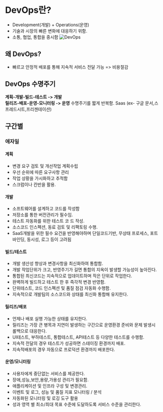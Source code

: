 # DevOps란?
- Development(개발) + Operations(운영)
- 기술과 시장의 빠른 변화에 대응하기 위함.
- 소통, 협업, 통합을 중시함
![DevOps](https://user-images.githubusercontent.com/64389378/113653970-cad1a400-96d1-11eb-91d0-49768b13fe88.png)

## 왜 DevOps?
- 빠르고 안정적 배포를 통해 지속적 서비스 전달 가능 => 비용절감

## DevOps 수명주기
__계획-개발-빌드-테스트 -> 개발__  
__릴리즈-배포-운영-모니터링 -> 운영__
수명주기를 짧게 반복함. Saas (ex- 구글 문서,스프레드시트,프리젠테이션)

## 구간별
### 애자일
#### 계획
- 변경 요구 검토 및 개선작업 계획수립
- 우선 순위에 따른 요구사항 관리
- 작업 상황을 가시화하고 추적함
- 스크럼이나 칸반을 활용.
#### 개발
- 소프트웨어를 설계하고 코드를 작성함
- 저장소를 통한 버전관리가 필수임.
- 테스트 자동화를 위한 테스트 코 드 작성.
- 소스코드 인스펙션, 동료 검토 및 리팩토링 수행.
- SaaS개발을 위한 필수 요건을 반영해야하며 단일코드기반, 무상태 프로세스, 포트바인딩, 동시성, 로그 등이 고려됨
#### 빌드/테스트
- 개발 생산성 향상과 변경사항을 최신화하여 통합함.
- 개발 작업단위가 크고, 반영주기가 길면 통합의 지옥이 발생할 가능성이 높아진다.
- 통합된 최신코드는 지속적으로 업데이트하며 작은 단위로 작업한다.
- 완벽하게 빌드하고 테스트 한 후 즉각적 변경 반영함.
- 단위테스트, 코드 인스펙션 및 품질 점검 자동화 수행함.
- 지속적으로 개발팀의 소스코드와 상태를 최신화 통합해 유지한다.
#### 릴리즈/배포
- 언제나 배포 실행 가능한 상태를 유지한다.
- 릴리즈는 가장 큰 병목과 지연이 발생하는 구간으로 운영환경 준비와 문제 발생시 롤백으로 대응한다.
- UI테스트, 부하테스트, 통합테스트, API테스트 등 다양한 테스트를 수행함.
- 지속적 전달의 경우 테스트가 성공하면 스테이징 환경까지 배포.
- 지속적배포의 경우 자동으로 프로덕션 환경까지 배포한다. 
#### 운영/모니터링
- 사용자에게 중단없는 서비스를 제공한다.
- 장애,성능,보안,용량,가용성 관리가 필요함.
- 애플리케이션 및 인프라 구성 및 변경관리.
- 이벤트 및 로그, 성능 및 품질 지표 모니터링 / 분석
- 자동화된 모니터링 및 로깅 도구 활용
- 성과 영역 별 최소/최대 목표 수준에 도달하도록 서비스 수준을 관리한다. 

